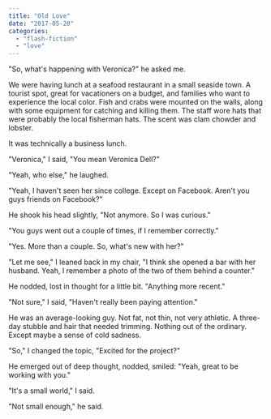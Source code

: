 ```yaml
---
title: "Old Love"
date: "2017-05-20"
categories: 
  - "flash-fiction"
  - "love"
---
```


"So, what's happening with Veronica?" he asked me.

We were having lunch at a seafood restaurant in a small seaside town. A tourist spot, great for vacationers on a budget, and families who want to experience the local color. Fish and crabs were mounted on the walls, along with some equipment for catching and killing them. The staff wore hats that were probably the local fisherman hats. The scent was clam chowder and lobster.

It was technically a business lunch.

"Veronica," I said, "You mean Veronica Dell?"

"Yeah, who else," he laughed.

"Yeah, I haven't seen her since college. Except on Facebook. Aren't you guys friends on Facebook?"

He shook his head slightly, "Not anymore. So I was curious."

"You guys went out a couple of times, if I remember correctly."

"Yes. More than a couple. So, what's new with her?"

"Let me see," I leaned back in my chair, "I think she opened a bar with her husband. Yeah, I remember a photo of the two of them behind a counter."

He nodded, lost in thought for a little bit. "Anything more recent."

"Not sure," I said, "Haven't really been paying attention."

He was an average-looking guy. Not fat, not thin, not very athletic. A three-day stubble and hair that needed trimming. Nothing out of the ordinary. Except maybe a sense of cold sadness.

"So," I changed the topic, "Excited for the project?"

He emerged out of deep thought, nodded, smiled: "Yeah, great to be working with you."

"It's a small world," I said.

"Not small enough," he said.
